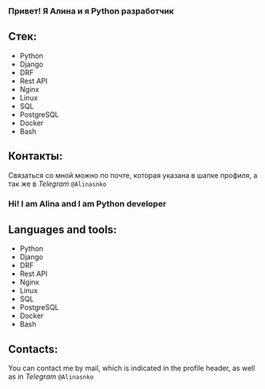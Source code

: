 ### Привет! Я Алина и я Python разработчик

## Стек:
  * Python
  * Django
  * DRF
  * Rest API
  * Nginx
  * Linux
  * SQL
  * PostgreSQL
  * Docker
  * Bash
  
## Контакты:

Связаться со мной можно по почте, которая указана в шапке профиля, а так же в *Telegram* `@Alinasnko`


### Hi! I am Alina and I am Python developer

## Languages and tools:
  * Python
  * Django
  * DRF
  * Rest API
  * Nginx
  * Linux
  * SQL
  * PostgreSQL
  * Docker
  * Bash
  
## Contacts:

You can contact me by mail, which is indicated in the profile header, as well as in *Telegram* `@Alinasnko`
